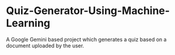 # Quiz-Generator-Using-Machine-Learning
A Google Gemini based project which generates a quiz based on a document uploaded by the user.
